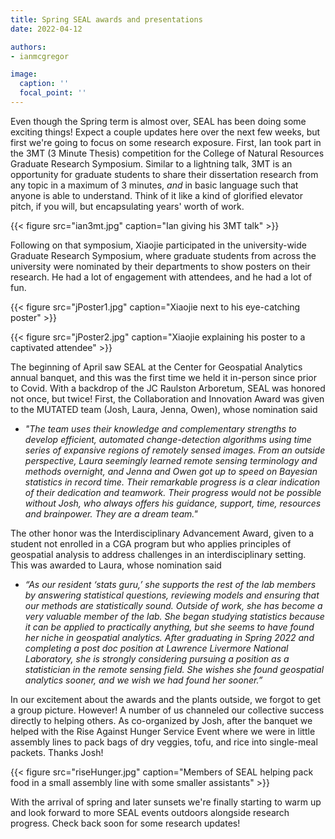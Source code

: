 ```yaml
---
title: Spring SEAL awards and presentations
date: 2022-04-12

authors:
- ianmcgregor

image:
  caption: ''
  focal_point: ''
---
```


Even though the Spring term is almost over, SEAL has been doing some exciting things! Expect a couple updates here over the next few weeks, but first we're going to focus on some research exposure. First, Ian took part in the 3MT (3 Minute Thesis) competition for the College of Natural Resources Graduate Research Symposium. Similar to a lightning talk, 3MT is an opportunity for graduate students to share their dissertation research from any topic in a maximum of 3 minutes, *and* in basic language such that anyone is able to understand. Think of it like a kind of glorified elevator pitch, if you will, but encapsulating years' worth of work. 

{{< figure src="ian3mt.jpg" caption="Ian giving his 3MT talk" >}}

Following on that symposium, Xiaojie participated in the university-wide Graduate Research Symposium, where graduate students from across the university were nominated by their departments to show posters on their research. He had a lot of engagement with attendees, and he had a lot of fun.

{{< figure src="jPoster1.jpg" caption="Xiaojie next to his eye-catching poster" >}}

{{< figure src="jPoster2.jpg" caption="Xiaojie explaining his poster to a captivated attendee" >}}

The beginning of April saw SEAL at the Center for Geospatial Analytics annual banquet, and this was the first time we held it in-person since prior to Covid. With a backdrop of the JC Raulston Arboretum, SEAL was honored not once, but twice! First, the Collaboration and Innovation Award was given to the MUTATED team (Josh, Laura, Jenna, Owen), whose nomination said 
- *"The team uses their knowledge and complementary strengths to develop efficient, automated change-detection algorithms using time series of expansive regions of remotely sensed images. From an outside perspective, Laura seemingly learned remote sensing terminology and methods overnight, and Jenna and Owen got up to speed on Bayesian statistics in record time. Their remarkable progress is a clear indication of their dedication and teamwork. Their progress would not be possible without Josh, who always offers his guidance, support, time, resources and brainpower. They are a dream team."*

The other honor was the Interdisciplinary Advancement Award, given to a student not enrolled in a CGA program but who applies principles of geospatial analysis to address challenges in an interdisciplinary setting. This was awarded to Laura, whose nomination said
- *“As our resident ‘stats guru,’ she supports the rest of the lab members by answering statistical questions, reviewing models and ensuring that our methods are statistically sound. Outside of work, she has become a very valuable member of the lab. She began studying statistics because it can be applied to practically anything, but she seems to have found her niche in geospatial analytics. After graduating in Spring 2022 and completing a post doc position at Lawrence Livermore National Laboratory, she is strongly considering pursuing a position as a statistician in the remote sensing field. She wishes she found geospatial analytics sooner, and we wish we had found her sooner.”*

In our excitement about the awards and the plants outside, we forgot to get a group picture. However! A number of us channeled our collective success directly to helping others. As co-organized by Josh, after the banquet we helped with the Rise Against Hunger Service Event where we were in little assembly lines to pack bags of dry veggies, tofu, and rice into single-meal packets. Thanks Josh!

{{< figure src="riseHunger.jpg" caption="Members of SEAL helping pack food in a small assembly line with some smaller assistants" >}}

With the arrival of spring and later sunsets we're finally starting to warm up and look forward to more SEAL events outdoors alongside research progress. Check back soon for some research updates!
